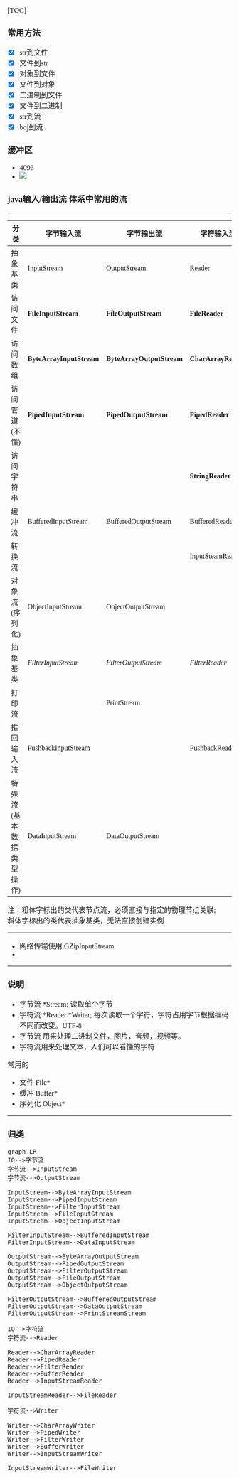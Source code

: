 <font face="SimSun" size=3>

[TOC]

### 常用方法

- [x] str到文件
- [x] 文件到str
- [x] 对象到文件
- [x] 文件到对象
- [x] 二进制到文件
- [x] 文件到二进制
- [x] str到流
- [x] boj到流

### 缓冲区

- 4096
- ![](https://gitee.com/MyYukino/media/raw/master/PicGo/202204261523152.png)

### java输入/输出流 体系中常用的流

---


分类 | 字节输入流 | 字节输出流 | 字符输入流 | 字符输出流
---|---|---|---|---
抽象基类 | InputStream | OutputStream | Reader | Writer
访问文件 | **FileInputStream** | **FileOutputStream** | **FileReader** | **FileWriter**
访问数组 | **ByteArrayInputStream** | **ByteArrayOutputStream** | **CharArrayReader** | **CharArrayWriter**
访问管道(不懂) | **PipedInputStream** | **PipedOutputStream** | **PipedReader** | **PipedWriter**
访问字符串 |   | | **StringReader** | **StringWriter**
缓冲流 | BufferedInputStream | BufferedOutputStream | BufferedReader | BufferedWriter
转换流 |  |  | InputSteamReader | OutputStreamWriter
对象流(序列化) | ObjectInputStream | ObjectOutputStream | |
抽象基类 | *FilterInputStream* | *FilterOutputStream* | *FilterReader* | *FilterWriter*
打印流 | | PrintStream | |PrintWriter
推回输入流 | PushbackInputStream | | PushbackReader |
特殊流(基本数据类型操作) | DataInputStream | DataOutputStream | | |

注：粗体字标出的类代表节点流，必须直接与指定的物理节点关联;   
斜体字标出的类代表抽象基类，无法直接创建实例

---

- 网络传输使用 GZipInputStream
-

---

### 说明

- 字节流 *Stream; 读取单个字节
- 字符流 *Reader  *Writer; 每次读取一个字符，字符占用字节根据编码不同而改变。UTF-8
- 字节流 用来处理二进制文件，图片，音频，视频等。
- 字符流用来处理文本，人们可以看懂的字符

常用的
- 文件 File*
- 缓冲 Buffer*
- 序列化 Object*

---

### 归类

```
graph LR
IO-->字节流
字节流-->InputStream
字节流-->OutputStream

InputStream-->ByteArrayInputStream
InputStream-->PipedInputStream
InputStream-->FilterInputStream
InputStream-->FileInputStream
InputStream-->ObjectInputStream

FilterInputStream-->BufferedInputStream
FilterInputStream-->DataInputStream

OutputStream-->ByteArrayOutputStream
OutputStream-->PipedOutputStream
OutputStream-->FilterOutputStream
OutputStream-->FileOutputStream
OutputStream-->ObjectOutputStream

FilterOutputStream-->BufferedOutputStream
FilterOutputStream-->DataOutputStream
FilterOutputStream-->PrintStreamStream

IO-->字符流
字符流-->Reader

Reader-->CharArrayReader
Reader-->PipedReader
Reader-->FilterReader
Reader-->BufferReader
Reader-->InputStreamReader

InputStreamReader-->FileReader

字符流-->Writer

Writer-->CharArrayWriter
Writer-->PipedWriter
Writer-->FilterWriter
Writer-->BufferWriter
Writer-->InputStreamWriter

InputStreamWriter-->FileWriter

```



</font>